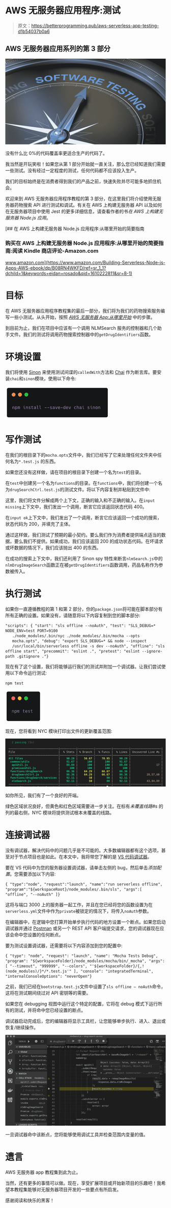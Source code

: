 # AWS 无服务器应用程序:测试

> 原文：<https://betterprogramming.pub/aws-serverless-app-testing-d1b54037b0a6>

## **AWS 无服务器应用系列的第 3 部分**

![](img/fff916612240bdc75f7c90c62532f1c5.png)

没有什么比 0%的代码覆盖率更适合生产的代码了。

我当然是开玩笑啦！如果您从第 1 部分开始就一直关注，那么您已经知道我们需要一些测试。没有经过一定程度的测试，任何代码都不应该投入生产。

我们的目标始终是在消费者得到我们的产品之前，快速失败并尽可能多地抓住机会。

欢迎来到 AWS 无服务器应用程序教程的第 3 部分，在这里我们将介绍使用无服务器药物搜索 API 进行测试和调试。有关在 AWS 上构建无服务器 API 以及如何在无服务器项目中使用 Jest 的更多详细信息，请查看作者的书*在 AWS 上构建无服务器 Node.js 应用*。

[](https://www.amazon.com/Building-Serverless-Node-js-Apps-AWS-ebook/dp/B08RN4WKFD/ref=sr_1_1?dchild=1&keywords=eidan+rosado&qid=1610222811&sr=8-1) [## 在 AWS 上构建无服务器 Node.js 应用程序:从哪里开始的简要指南

### 购买在 AWS 上构建无服务器 Node.js 应用程序:从哪里开始的简要指南:阅读 Kindle 商店评论-Amazon.com

www.amazon.com](https://www.amazon.com/Building-Serverless-Node-js-Apps-AWS-ebook/dp/B08RN4WKFD/ref=sr_1_1?dchild=1&keywords=eidan+rosado&qid=1610222811&sr=8-1) 

# **目标**

在 AWS 无服务器应用程序教程集的最后一部分，我们将为我们的药物搜索服务编写一些小测试。从头开始，按照 [*AWS 无服务器 App:从哪里开始*](https://medium.com/@edyvision/aws-serverless-app-where-to-start-11268309a1cf) 中的步骤。

到目前为止，我们在项目中应该有一个调用 NLMSearch 服务的控制器和几个助手文件。我们的测试将调用药物搜索控制器中的`getDrugIdentifiers`函数。

# **环境设置**

我们将使用 [Sinon](https://sinonjs.org/) 来使用测试间谍的`calledWith`方法和 [Chai](https://www.chaijs.com/) 作为断言库。要安装`chai`和`sinon`模块，使用以下命令:

![](img/9d2879fe4be6670453f66ff1ffde71da.png)

# **写作测试**

在我们的根目录下的`mocha.opts`文件中，我们已经写了它来处理任何文件夹中任何名为`*.test.js` 的东西。

如果您还没有这样做，请在项目的根目录下创建一个名为`test`的目录。

在`test`中创建另一个名为`functions`的目录。在`functions`中，我们将创建一个名为`drugSearchCtrl.test.js`的测试文件。将以下内容复制并粘贴到文件中:

这里，我们将文件分解成两个上下文，正确的输入和不正确的输入。在`input missing`上下文中，我们发出一个调用，断言它应该返回状态代码 400。

在`input ok`上下文中，我们发出了一个调用，断言它应该返回一个成功的搜索，状态代码为 200，并填充了主体。

通过这样做，我们测试了预期的最小契约。要么我们作为消费者提供端点适当的数据，要么我们不提供。如果成功，我们应该返回 200 的成功状态代码。在坏请求或坏数据的情况下，我们应该抛出 400 的东西。

在成功的搜索上下文中，我们还利用了 Sinon spy 特性来断言`nlmSearch.js`中的`nlmDrugImageSearch`函数正在被`getDrugIdentifiers`函数调用，药品名称作为参数被传入。

# **执行测试**

如果你一直遵循教程的第 1 和第 2 部分，你的`package.json`将可能在脚本部分有所有正确的设置。如果没有，请随意将以下内容复制到您的脚本部分:

```
"scripts": { "start": "sls offline --noAuth", "test": "SLS_DEBUG=* NODE_ENV=test PORT=9100 
   ./node_modules/.bin/nyc ./node_modules/.bin/mocha --opts  
   mocha.opts", "debug": "export SLS_DEBUG=* && node --inspect   
   /usr/local/bin/serverless offline -s dev --noAuth", "offline": "sls offline start", "precommit": "eslint .", "pretest": "eslint --ignore-path .gitignore ."}
```

现在有了这个设置，我们将能够运行我们的测试并附加一个调试器。让我们尝试使用以下命令运行测试:

```
npm test
```

![](img/b26b18e2e913c29ae1d13f6186caddb2.png)

现在，您将看到 NYC 模块打印出文件的更新覆盖范围:

![](img/1b6df781cfe73132e4fdb03f6537e1aa.png)

如你所见，我们有了一个良好的开端。

绿色区域状况良好，但黄色和红色区域需要进一步关注。在标有*未覆盖线路#s* 的列的最右侧，NYC 模块将提供测试根本未覆盖的线路。

# **连接调试器**

没有调试器，解决代码中的问题几乎是不可能的。大多数编辑器都有这个选项，甚至对于节点项目也是如此。在本文中，我将带您了解的是 [VS 代码调试器](https://code.visualstudio.com/docs/editor/debugging)。

要在 VS 代码中为您的服务器设置调试器，请单击左侧的 bug，然后单击*添加配置*。您需要添加以下内容:

```
{ "type":"node", "request":"launch", "name":"run serverless offline", "program":"${workspaceRoot}/node_modules/.bin/sls", "args":[ "offline", "--noAuth" ]}
```

这将与端口 3000 上的服务器一起工作，并且在您已经将您的函数设置为在`serverless.yml`文件中作为`private`被锁定的情况下，将传入`noAuth`参数。

在编辑器中，在逻辑中您打算开始单步执行代码的地方设置一个断点。如果您启动调试器并通过 [Postman](https://www.getpostman.com/) 或另一个 REST API 客户端提交请求，您的调试器现在应该会命中您设置的任何断点。

要为测试设置调试器，还需要将以下内容添加到您的配置中:

```
{ "type": "node", "request": "launch", "name": "Mocha Tests Debug", "program": "${workspaceFolder}/node_modules/mocha/bin/_mocha", "args": [ "--timeout", "999999", "--colors", "'${workspaceFolder}/{,!(node_modules)/}*/*.test.js'" ], "console": "integratedTerminal", "internalConsoleOptions": "neverOpen"}
```

之前，我们已经在`bootstrap.test.js`文件中设置了`sls offline — noAuth`命令，这将在测试期间绕过对 API 密钥等的需要。

如果您在 debugging 视图中运行这个特定的配置，它将在 debug 模式下运行所有的测试，并将命中您已经设置的断点。

调试器启动完成后，您的编辑器将显示工具栏，让您能够单步执行、进入、退出或恢复/继续操作。

![](img/bfa9f53008d41290a271b20f8f88f7a4.png)

一旦调试器命中该断点，您将能够使用调试工具并检查范围内变量的值。

# **遗言**

AWS 无服务器 app 教程集到此为止。

当然，还有更多的事情可以做。现在，享受扩展项目或开始新项目的乐趣吧！我希望本教程集能够对无服务器项目开发的一些要点有所启发。

感谢阅读和快乐的黑客！